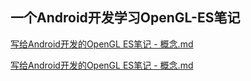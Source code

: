 ## 一个Android开发学习OpenGL-ES笔记

[写给Android开发的OpenGL ES笔记 - 概念.md](https://github.com/flyminiboy/LearnOpenGLES/blob/main/%E5%86%99%E7%BB%99Android%E5%BC%80%E5%8F%91%E7%9A%84OpenGL%20ES%E7%AC%94%E8%AE%B0%20-%20%E6%A6%82%E5%BF%B5.md)

[写给Android开发的OpenGL ES笔记 - 概念.md](https://github.com/flyminiboy/LearnOpenGLES/blob/main/%E5%86%99%E7%BB%99Android%E5%BC%80%E5%8F%91%E7%9A%84OpenGL-ES%E7%AC%94%E8%AE%B0%20-%20%E7%BB%98%E5%88%B6%E4%B8%89%E8%A7%92%E5%BD%A2.md)
